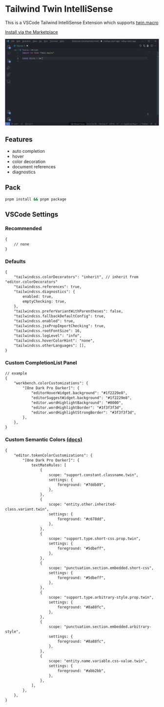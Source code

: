 # Tailwind Twin IntelliSense

This is a VSCode Tailwind IntelliSense Extension which supports [twin.macro](https://github.com/ben-rogerson/twin.macro)

[Install via the Marketplace](https://marketplace.visualstudio.com/items?itemName=lightyen.tailwindcss-intellisense-twin)

![preview](preview.gif)

## Features

-   auto completion
-   hover
-   color decoration
-   document references
-   diagnostics

## Pack

```sh
pnpm install && pnpm package
```

## VSCode Settings

### Recommended

```json5
{
    // none
}
```

### Defaults

```json5
{
    "tailwindcss.colorDecorators": "inherit", // inherit from "editor.colorDecorators"
    "tailwindcss.references": true,
    "tailwindcss.diagnostics": {
        enabled: true,
        emptyChecking: true,
    },
    "tailwindcss.preferVariantWithParentheses": false,
    "tailwindcss.fallbackDefaultConfig": true,
    "tailwindcss.enabled": true,
    "tailwindcss.jsxPropImportChecking": true,
    "tailwindcss.rootFontSize": 16,
    "tailwindcss.logLevel": "info",
    "tailwindcss.hoverColorHint": "none",
    "tailwindcss.otherLanguages": [],
}
```

### Custom CompletionList Panel

```json5
// example
{
    "workbench.colorCustomizations": {
        "[One Dark Pro Darker]": {
            "editorHoverWidget.background": "#1f2229e8",
            "editorSuggestWidget.background": "#1f2229e8",
            "editor.wordHighlightBackground": "#0000",
            "editor.wordHighlightBorder": "#3f3f3f3d",
            "editor.wordHighlightStrongBorder": "#3f3f3f3d",
        },
    },
}
```

### Custom Semantic Colors [(docs)](https://code.visualstudio.com/api/language-extensions/syntax-highlight-guide)

```json5
{
    "editor.tokenColorCustomizations": {
        "[One Dark Pro Darker]": {
            textMateRules: [
                {
                    scope: "support.constant.classname.twin",
                    settings: {
                        foreground: "#7ddb89",
                    },
                },
                {
                    scope: "entity.other.inherited-class.variant.twin",
                    settings: {
                        foreground: "#c678dd",
                    },
                },
                {
                    scope: "support.type.short-css.prop.twin",
                    settings: {
                        foreground: "#5dbeff",
                    },
                },
                {
                    scope: "punctuation.section.embedded.short-css",
                    settings: {
                        foreground: "#5dbeff",
                    },
                },
                {
                    scope: "support.type.arbitrary-style.prop.twin",
                    settings: {
                        foreground: "#8a88fc",
                    },
                },
                {
                    scope: "punctuation.section.embedded.arbitrary-style",
                    settings: {
                        foreground: "#8a88fc",
                    },
                },
                {
                    scope: "entity.name.variable.css-value.twin",
                    settings: {
                        foreground: "#abb2bb",
                    },
                },
            ],
        },
    },
}
```
